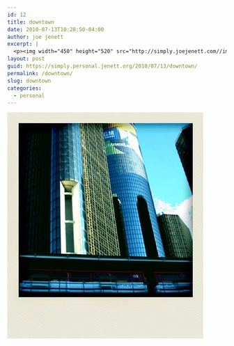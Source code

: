 ```yaml
---
id: 12
title: downtown
date: 2010-07-13T10:28:50-04:00
author: joe jenett
excerpt: |
  <p><img width="450" height="520" src="http://simply.joejenett.com//images/downtown_pol.jpg" /></p>
layout: post
guid: https://simply.personal.jenett.org/2010/07/13/downtown/
permalink: /downtown/
slug: downtown
categories:
  - personal
---
```

<img width="450" height="520" src="../images/downtown_pol.jpg" />